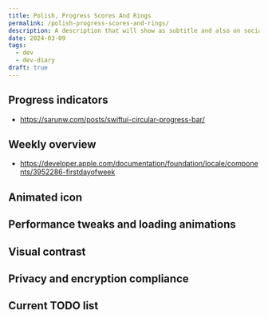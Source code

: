 ```yaml
---
title: Polish, Progress Scores And Rings
permalink: /polish-progress-scores-and-rings/
description: A description that will show as subtitle and also on social sharing
date: 2024-03-09
tags:
  - dev
  - dev-diary
draft: true
---
```


## Progress indicators

- https://sarunw.com/posts/swiftui-circular-progress-bar/

## Weekly overview

- https://developer.apple.com/documentation/foundation/locale/components/3952286-firstdayofweek

## Animated icon

## Performance tweaks and loading animations

## Visual contrast

## Privacy and encryption compliance

## Current TODO list
